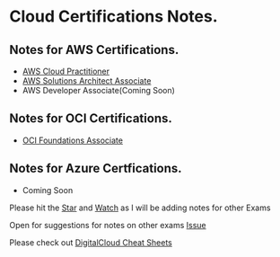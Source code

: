# Cloud Certifications Notes.

## Notes for AWS Certifications.
- [AWS Cloud Practitioner](/CloudNotes/CPP.html)
- [AWS Solutions Architect Associate](/CloudNotes/SAA.html)
- AWS Developer Associate(Coming Soon)

## Notes for OCI Certifications.
- [OCI Foundations Associate](/CloudNotes/OCIFA.html)

## Notes for Azure Certfications.
- Coming Soon

Please hit the <!-- Place this tag where you want the button to render. -->
<a class="github-button" href="https://github.com/rishabkumar7/AWSNotes" data-icon="octicon-star" data-size="large" aria-label="Star rishabkumar7/AWSNotes on GitHub">Star</a> and <a class="github-button" href="https://github.com/rishabkumar7/AWSNotes/subscription" data-icon="octicon-eye" data-size="large" aria-label="Watch rishabkumar7/AWSNotes on GitHub">Watch</a> as I will be adding notes for other Exams

Open for suggestions for notes on other exams <!-- Place this tag where you want the button to render. -->
<a class="github-button" href="https://github.com/rishabkumar7/cloudnotes/issues" data-icon="octicon-issue-opened" data-size="large" aria-label="Issue rishabkumar7/cloudnotes on GitHub">Issue</a>

Please check out [DigitalCloud Cheat Sheets](https://digitalcloud.training/certification-training/)
<!-- Place this tag in your head or just before your close body tag. -->
<script async defer src="https://buttons.github.io/buttons.js"></script>
